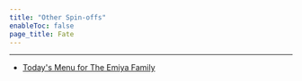 ```yaml
---
title: "Other Spin-offs"
enableToc: false
page_title: Fate
---
```

***
-  <a href="https://anilist.co/anime/100855/Todays-Menu-for-the-Emiya-Family/" target="_blank" rel="noopener"><span>Today's Menu for The Emiya Family</span> </a>

